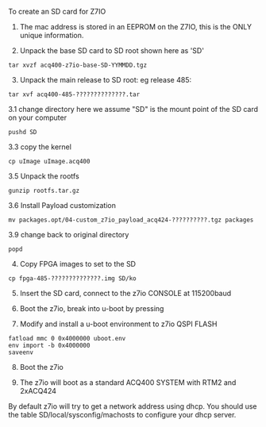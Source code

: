 To create an SD card for Z7IO

1. The mac address is stored in an EEPROM on the Z7IO, this is the ONLY unique information.

2. Unpack the base SD card to SD root shown here as 'SD'

```
tar xvzf acq400-z7io-base-SD-YYMMDD.tgz
```

3. Unpack the main release to SD root:
eg release 485:

```
tar xvf acq400-485-??????????????.tar 
```

3.1 change directory
here we assume "SD" is the mount point of the SD card on your computer

```
pushd SD
```

3.3 copy the kernel

```
cp uImage uImage.acq400
```

3.5 Unpack the rootfs

```
gunzip rootfs.tar.gz
```

3.6 Install Payload customization

```
mv packages.opt/04-custom_z7io_payload_acq424-??????????.tgz packages
```

3.9 change back to original directory

```
popd
```

4. Copy FPGA images to set to the SD

```
cp fpga-485-??????????????.img SD/ko
```

5. Insert the SD card, connect to the z7io CONSOLE at 115200baud

6. Boot the z7io, break into u-boot by pressing <SPACE>

7. Modify and install a u-boot environment to z7io QSPI FLASH

```
fatload mmc 0 0x4000000 uboot.env
env import -b 0x4000000
saveenv
```

8. Boot the z7io

9. The z7io will boot as a standard ACQ400 SYSTEM with RTM2 and 2xACQ424

By default z7io will try to get a network address using dhcp.
You should use the table SD/local/sysconfig/machosts to configure your dhcp server.



